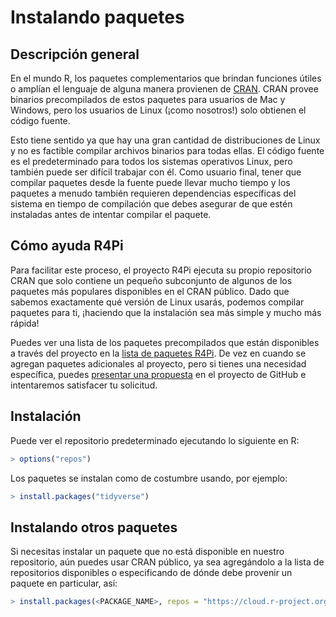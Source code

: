 # Instalando paquetes

## Descripción general

En el mundo R, los paquetes complementarios que brindan funciones útiles o amplían el lenguaje de alguna manera provienen de [CRAN](https://cran.r-project.org). CRAN provee binarios precompilados de estos paquetes para usuarios de Mac y Windows, pero los usuarios de Linux (¡como nosotros!) solo obtienen el código fuente.

Esto tiene sentido ya que hay una gran cantidad de distribuciones de Linux y no es factible compilar archivos binarios para todas ellas. El código fuente es el predeterminado para todos los sistemas operativos Linux, pero también puede ser difícil trabajar con él. Como usuario final, tener que compilar paquetes desde la fuente puede llevar mucho tiempo y los paquetes a menudo también requieren dependencias específicas del sistema en tiempo de compilación que debes asegurar de que estén instaladas antes de intentar compilar el paquete.

## Cómo ayuda R4Pi

Para facilitar este proceso, el proyecto R4Pi ejecuta su propio repositorio CRAN que solo contiene un pequeño subconjunto de algunos de los paquetes más populares disponibles en el CRAN público. Dado que sabemos exactamente qué versión de Linux usarás, podemos compilar paquetes para ti, ¡haciendo que la instalación sea más simple y mucho más rápida!

Puedes ver una lista de los paquetes precompilados que están disponibles a través del proyecto en la [lista de paquetes R4Pi](https://pkgs.r4pi.org). De vez en cuando se agregan paquetes adicionales al proyecto, pero si tienes una necesidad específica, puedes [presentar una propuesta](https://github.com/r4pi/pkg_builder/issues) en el proyecto de GitHub e intentaremos satisfacer tu solicitud.

## Instalación

Puede ver el repositorio predeterminado ejecutando lo siguiente en R:

```R
> options("repos")
```

Los paquetes se instalan como de costumbre usando, por ejemplo:

```R
> install.packages("tidyverse")
```

## Instalando otros paquetes

Si necesitas instalar un paquete que no está disponible en nuestro repositorio, aún puedes usar CRAN público, ya sea agregándolo a la lista de repositorios disponibles o especificando de dónde debe provenir un paquete en particular, así:

```R
> install.packages(<PACKAGE_NAME>, repos = "https://cloud.r-project.org")
```
